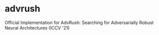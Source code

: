 # advrush
Official Implementation for AdvRush: Searching for Adversarially Robust Neural Architectures (ICCV '21)
